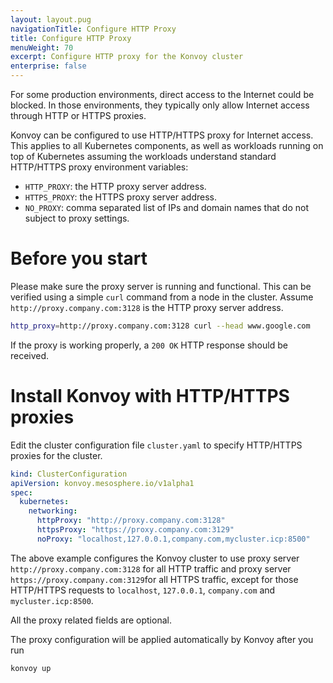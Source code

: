 ```yaml
---
layout: layout.pug
navigationTitle: Configure HTTP Proxy
title: Configure HTTP Proxy
menuWeight: 70
excerpt: Configure HTTP proxy for the Konvoy cluster
enterprise: false
---
```


<!-- markdownlint-disable MD004 MD007 MD025 MD030 -->

For some production environments, direct access to the Internet could be blocked.
In those environments, they typically only allow Internet access through HTTP or HTTPS proxies.

Konvoy can be configured to use HTTP/HTTPS proxy for Internet access.
This applies to all Kubernetes components, as well as workloads running on top of Kubernetes assuming the workloads understand standard HTTP/HTTPS proxy environment variables:

* `HTTP_PROXY`: the HTTP proxy server address.
* `HTTPS_PROXY`: the HTTPS proxy server address.
* `NO_PROXY`: comma separated list of IPs and domain names that do not subject to proxy settings.

# Before you start

Please make sure the proxy server is running and functional.
This can be verified using a simple `curl` command from a node in the cluster.
Assume `http://proxy.company.com:3128` is the HTTP proxy server address.

```bash
http_proxy=http://proxy.company.com:3128 curl --head www.google.com
```

If the proxy is working properly, a `200 OK` HTTP response should be received.

# Install Konvoy with HTTP/HTTPS proxies

Edit the cluster configuration file `cluster.yaml` to specify HTTP/HTTPS proxies for the cluster.

```yaml
kind: ClusterConfiguration
apiVersion: konvoy.mesosphere.io/v1alpha1
spec:
  kubernetes:
    networking:
      httpProxy: "http://proxy.company.com:3128"
      httpsProxy: "https://proxy.company.com:3129"
      noProxy: "localhost,127.0.0.1,company.com,mycluster.icp:8500"
```

The above example configures the Konvoy cluster to use proxy server `http://proxy.company.com:3128` for all HTTP traffic and proxy server `https://proxy.company.com:3129`for all HTTPS traffic, except for those HTTP/HTTPS requests to `localhost`, `127.0.0.1`, `company.com` and `mycluster.icp:8500`.

All the proxy related fields are optional.

The proxy configuration will be applied automatically by Konvoy after you run

```bash
konvoy up
```
